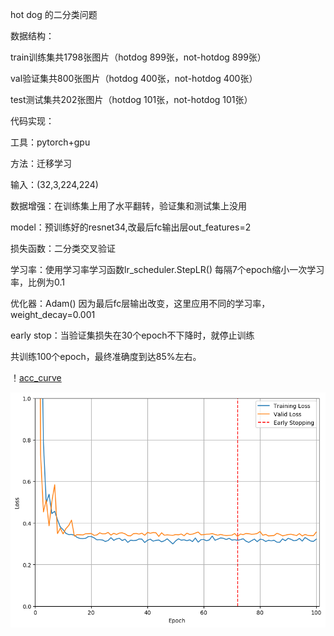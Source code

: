 hot dog 的二分类问题


数据结构：

  train训练集共1798张图片（hotdog 899张，not-hotdog 899张）
  
  val验证集共800张图片（hotdog 400张，not-hotdog 400张）
  
  test测试集共202张图片（hotdog 101张，not-hotdog 101张）

代码实现：

  工具：pytorch+gpu
  
  方法：迁移学习
  
  输入：(32,3,224,224)
  
  数据增强：在训练集上用了水平翻转，验证集和测试集上没用
  
  model：预训练好的resnet34,改最后fc输出层out_features=2
  
  损失函数：二分类交叉验证
  
  学习率：使用学习率学习函数lr_scheduler.StepLR() 每隔7个epoch缩小一次学习率，比例为0.1
  
  优化器：Adam() 因为最后fc层输出改变，这里应用不同的学习率，weight_decay=0.001
  
  early stop：当验证集损失在30个epoch不下降时，就停止训练
 
共训练100个epoch，最终准确度到达85%左右。


！[acc_curve](https://github.com/gaoyelu1996/Deeplearning/blob/master/%E5%88%86%E7%B1%BB/hotdog/result_imgs/acc_curve.png)

![loss_curve](https://github.com/gaoyelu1996/Deeplearning/blob/master/%E5%88%86%E7%B1%BB/hotdog/result_imgs/loss_curve.png)



  
